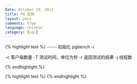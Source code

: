 ```yaml
---
Date: October 19, 2013
title: PG 压侧
layout: post
comments: true
language: chinese
category: [sql]
---
```


<!-- more -->

{% highlight text %}
----- 初始化
pgbench -i

-c  客户端数量
-T  测试时间，单位为秒
-r  返回测试的结果
-j  线程数


{% endhighlight %}

{% highlight text %}
{% endhighlight %}
